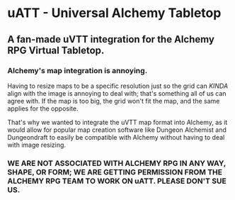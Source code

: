 # uATT - Universal Alchemy Tabletop
## A fan-made uVTT integration for the Alchemy RPG Virtual Tabletop.
### Alchemy's map integration is annoying.
Having to resize maps to be a specific resolution just so the grid can *KINDA* align with the image is annoying to deal with; that's something all of us can agree with. If the map is too big, the grid won't fit the map, and the same applies for the opposite.

That's why we wanted to integrate the uVTT map format into Alchemy, as it would allow for popular map creation software like Dungeon Alchemist and Dungeondraft to easily be compatible with Alchemy without having to deal with image resizing.

### WE ARE NOT ASSOCIATED WITH ALCHEMY RPG IN ANY WAY, SHAPE, OR FORM; WE ARE GETTING PERMISSION FROM THE ALCHEMY RPG TEAM TO WORK ON uATT. PLEASE DON'T SUE US.
